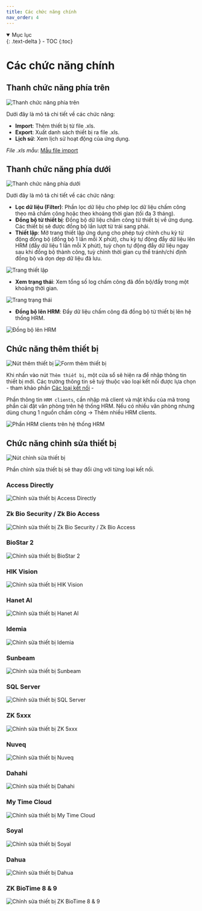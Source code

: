 ```yaml
---
title: Các chức năng chính
nav_order: 4
---
```


<details open markdown="block">
  <summary>
    Mục lục
  </summary>
  {: .text-delta }
- TOC
{:toc}
</details>

# Các chức năng chính

## Thanh chức năng phía trên

<img src="{{site.baseurl}}/assets/images/functions_at_top.png" alt="Thanh chức năng phía trên" class="doc-image">

Dưới đây là mô tả chi tiết về các chức năng:

- **Import**: Thêm thiết bị từ file .xls.
- **Export**: Xuất danh sách thiết bị ra file .xls.
- **Lịch sử**: Xem lịch sử hoạt động của ứng dụng.

<i>File .xls mẫu</i>: 
<a href="{{site.baseurl}}/assets/sample/import_devices_sample.xls" download>Mẫu file import</a>

## Thanh chức năng phía dưới

<img src="{{site.baseurl}}/assets/images/functions_at_bottom.png" alt="Thanh chức năng phía dưới" class="doc-image">

Dưới đây là mô tả chi tiết về các chức năng:

- **Lọc dữ liệu (Filter)**: Phần lọc dữ liệu cho phép lọc dữ liệu chấm công theo mã chấm công hoặc theo khoảng thời gian (tối đa 3 tháng).
- **Đồng bộ từ thiết bị**: Đồng bộ dữ liệu chấm công từ thiết bị về ứng dụng. Các thiết bị sẽ được đồng bộ lần lượt từ trái sang phải.
- **Thiết lập**: Mở trang thiết lập ứng dụng cho phép tuỳ chỉnh chu kỳ từ động đồng bộ (đồng bộ 1 lần mỗi X phút), chu kỳ tự động đẩy dữ liệu lên HRM (đẩy dữ liệu 1 lần mỗi X phút), tuỳ chọn tự động đẩy dữ liệu ngay sau khi đồng bộ thành công, tuỳ chỉnh thời gian cụ thể tránh/chỉ định đồng bộ và dọn dẹp dữ liệu đã lưu.

<img src="{{site.baseurl}}/assets/images/setting.png" alt="Trang thiết lập" class="doc-image">

- **Xem trạng thái**: Xem tổng số log chấm công đã đồn bộ/đẩy trong một khoảng thời gian.

<img src="{{site.baseurl}}/assets/images/push_pull_history.png" alt="Trang trạng thái" class="doc-image">

- **Đồng bộ lên HRM**: Đẩy dữ liệu chấm công đã đồng bộ từ thiết bị lên hệ thống HRM.

<img src="{{site.baseurl}}/assets/images/push_to_hrm.png" alt="Đồng bộ lên HRM" class="doc-image">

## Chức năng thêm thiết bị

<img src="{{site.baseurl}}/assets/images/add_device_button.png" alt="Nút thêm thiết bị" class="doc-image">

<img src="{{site.baseurl}}/assets/images/add_device_modal.png" alt="Form thêm thiết bị" class="doc-image">

Khi nhấn vào nút `Thêm thiết bị`, một cửa sổ sẽ hiện ra để nhập thông tin thiết bị mới. Các trường thông tin sẽ tuỳ thuộc vào loại kết nối được lựa chọn - tham khảo phần [Các loại kết nối](/pages/connections/CONNECTIONS_OVERVIEW) -  

Phần thông tin `HRM clients`, cần nhập mã client và mật khẩu của mã trong phần cài đặt văn phòng trên hệ thống HRM. Nếu có nhiều văn phòng nhưng dùng chung 1 nguồn chấm công → Thêm nhiều HRM clients.

<img src="{{site.baseurl}}/assets/images/get_hrm_client.png" alt="Phần HRM clients trên hệ thống HRM" class="doc-image">

## Chức năng chỉnh sửa thiết bị

<img src="{{site.baseurl}}/assets/images/device_setting.png" alt="Nút chỉnh sửa thiết bị">

Phần chỉnh sửa thiết bị sẽ thay đổi ứng với từng loại kết nối.

### Access Directly

<img src="{{site.baseurl}}/assets/images/setting_device_access_directly.png" alt="Chỉnh sửa thiết bị Access Directly" class="doc-image">

### Zk Bio Security / Zk Bio Access

<img src="{{site.baseurl}}/assets/images/setting_device_zkbiosecurity.png" alt="Chỉnh sửa thiết bị Zk Bio Security / Zk Bio Access" class="doc-image">

### BioStar 2

<img src="{{site.baseurl}}/assets/images/setting_device_biostar2.png" alt="Chỉnh sửa thiết bị BioStar 2" class="doc-image">

### HIK Vision

<img src="{{site.baseurl}}/assets/images/setting_device_hikvision.png" alt="Chỉnh sửa thiết bị HIK Vision" class="doc-image">

### Hanet AI

<img src="{{site.baseurl}}/assets/images/setting_device_hanet_ai.png" alt="Chỉnh sửa thiết bị Hanet AI" class="doc-image">

### Idemia

<img src="{{site.baseurl}}/assets/images/setting_device_idemia.png" alt="Chỉnh sửa thiết bị Idemia" class="doc-image">

### Sunbeam

<img src="{{site.baseurl}}/assets/images/setting_device_sunbeam.png" alt="Chỉnh sửa thiết bị Sunbeam" class="doc-image">

### SQL Server

<img src="{{site.baseurl}}/assets/images/setting_device_sql_server.png" alt="Chỉnh sửa thiết bị SQL Server" class="doc-image">

### ZK 5xxx

<img src="{{site.baseurl}}/assets/images/setting_device_zk_5xxx.png" alt="Chỉnh sửa thiết bị ZK 5xxx" class="doc-image">

### Nuveq

<img src="{{site.baseurl}}/assets/images/setting_device_nuveq.png" alt="Chỉnh sửa thiết bị Nuveq" class="doc-image">

### Dahahi

<img src="{{site.baseurl}}/assets/images/setting_device_dahahi.png" alt="Chỉnh sửa thiết bị Dahahi" class="doc-image">

### My Time Cloud

<img src="{{site.baseurl}}/assets/images/setting_device_mytime_cloud.png" alt="Chỉnh sửa thiết bị My Time Cloud" class="doc-image">

### Soyal

<img src="{{site.baseurl}}/assets/images/setting_device_soyal.png" alt="Chỉnh sửa thiết bị Soyal" class="doc-image">

### Dahua

<img src="{{site.baseurl}}/assets/images/setting_device_dahua.png" alt="Chỉnh sửa thiết bị Dahua" class="doc-image">

### ZK BioTime 8 & 9

<img src="{{site.baseurl}}/assets/images/setting_device_zkbiotime.png" alt="Chỉnh sửa thiết bị ZK BioTime 8 & 9" class="doc-image">
